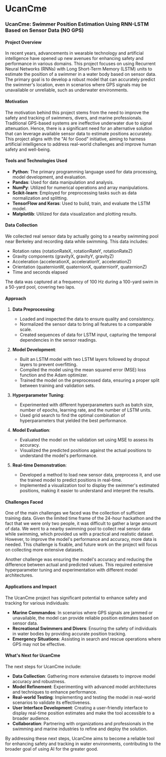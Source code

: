# UcanCme
### UcanCme: Swimmer Position Estimation Using RNN-LSTM Based on Sensor Data (NO GPS)

#### Project Overview

In recent years, advancements in wearable technology and artificial intelligence have opened up new avenues for enhancing safety and performance in various domains. This project focuses on using Recurrent Neural Networks (RNNs) with Long Short-Term Memory (LSTM) units to estimate the position of a swimmer in a water body based on sensor data. The primary goal is to develop a robust model that can accurately predict the swimmer's location, even in scenarios where GPS signals may be unavailable or unreliable, such as underwater environments.

#### Motivation

The motivation behind this project stems from the need to improve the safety and tracking of swimmers, divers, and marine professionals. Traditional GPS-based systems are ineffective underwater due to signal attenuation. Hence, there is a significant need for an alternative solution that can leverage available sensor data to estimate positions accurately. This project aligns with the "AI for Good" initiative, aiming to harness artificial intelligence to address real-world challenges and improve human safety and well-being.

#### Tools and Technologies Used

- **Python**: The primary programming language used for data processing, model development, and evaluation.
- **Pandas**: Used for data manipulation and analysis.
- **NumPy**: Utilized for numerical operations and array manipulations.
- **Scikit-learn**: Employed for preprocessing tasks such as data normalization and splitting.
- **TensorFlow and Keras**: Used to build, train, and evaluate the LSTM model.
- **Matplotlib**: Utilized for data visualization and plotting results.

#### Data Collection

We collected real sensor data by actually going to a nearby swimming pool near Berkeley and recording data while swimming. This data includes:
- Rotation rates (rotationRateX, rotationRateY, rotationRateZ)
- Gravity components (gravityX, gravityY, gravityZ)
- Acceleration (accelerationX, accelerationY, accelerationZ)
- Orientation (quaternionW, quaternionX, quaternionY, quaternionZ)
- Time and seconds elapsed

The data was captured at a frequency of 100 Hz during a 100-yard swim in a 50-yard pool, covering two laps.

#### Approach

1. **Data Preprocessing**:
   - Loaded and inspected the data to ensure quality and consistency.
   - Normalized the sensor data to bring all features to a comparable scale.
   - Created sequences of data for LSTM input, capturing the temporal dependencies in the sensor readings.

2. **Model Development**:
   - Built an LSTM model with two LSTM layers followed by dropout layers to prevent overfitting.
   - Compiled the model using the mean squared error (MSE) loss function and the Adam optimizer.
   - Trained the model on the preprocessed data, ensuring a proper split between training and validation sets.

3. **Hyperparameter Tuning**:
   - Experimented with different hyperparameters such as batch size, number of epochs, learning rate, and the number of LSTM units.
   - Used grid search to find the optimal combination of hyperparameters that yielded the best performance.

4. **Model Evaluation**:
   - Evaluated the model on the validation set using MSE to assess its accuracy.
   - Visualized the predicted positions against the actual positions to understand the model's performance.

5. **Real-time Demonstration**:
   - Developed a method to load new sensor data, preprocess it, and use the trained model to predict positions in real-time.
   - Implemented a visualization tool to display the swimmer's estimated positions, making it easier to understand and interpret the results.

#### Challenges Faced

One of the main challenges we faced was the collection of sufficient training data. Given the limited time frame of the 24-hour hackathon and the fact that we were only two people, it was difficult to gather a large amount of data. We went to a nearby swimming pool to collect real sensor data while swimming, which provided us with a practical and realistic dataset. However, to improve the model's performance and accuracy, more data is needed. This challenge is fixable, and future work on the project will focus on collecting more extensive datasets.

Another challenge was ensuring the model's accuracy and reducing the difference between actual and predicted values. This required extensive hyperparameter tuning and experimentation with different model architectures.

#### Applications and Impact

The UcanCme project has significant potential to enhance safety and tracking for various individuals:
- **Marine Commandos**: In scenarios where GPS signals are jammed or unavailable, the model can provide reliable position estimates based on sensor data.
- **Recreational Swimmers and Divers**: Ensuring the safety of individuals in water bodies by providing accurate position tracking.
- **Emergency Situations**: Assisting in search and rescue operations where GPS may not be effective.

#### What's Next for UcanCme

The next steps for UcanCme include:
- **Data Collection**: Gathering more extensive datasets to improve model accuracy and robustness.
- **Model Refinement**: Experimenting with advanced model architectures and techniques to enhance performance.
- **Real-world Testing**: Implementing and testing the model in real-world scenarios to validate its effectiveness.
- **User Interface Development**: Creating a user-friendly interface to display real-time position estimates and make the tool accessible to a broader audience.
- **Collaboration**: Partnering with organizations and professionals in the swimming and marine industries to refine and deploy the solution.

By addressing these next steps, UcanCme aims to become a reliable tool for enhancing safety and tracking in water environments, contributing to the broader goal of using AI for the greater good.

